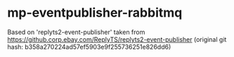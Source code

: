 # mp-eventpublisher-rabbitmq

Based on 'replyts2-event-publisher' taken from https://github.corp.ebay.com/ReplyTS/replyts2-event-publisher
(original git hash: b358a270224ad57ef5903e9f255736251e826dd6)
